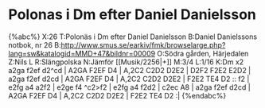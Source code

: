 # Polonas i Dm efter Daniel Danielsson

{%abc%}
X:26
T:Polonäs i Dm efter Daniel Danielsson
B:Daniel Danielssons notbok, nr 26
B:http://www.smus.se/earkiv/fmk/browselarge.php?lang=sw&katalogid=MMD+47&bildnr=00009
O:Södra gården, Härjedalen
Z:Nils L
R:Slängpolska
N:Jämför [[Musik/2256|+]]
M:3/4
L:1/16
K:Dm
x2 a2ga f2ef d2^cd | A2GA F2EF D4 | A,2C2 C2D2 D2E2 | D2F2 F2E2 E2D2 |
a2ga f2ef d2cd | A2GA F2EF D4 | A,2C2 C2D2 D2E2 | F2E2 TE4 D2 ::
f2 | e2fg a4 a2f2 | e2ge f4 ^c2>f2 | e2fg a4 f2d2 | c2ec A8 |
a2ga f2ef d2cd | A2GA F2EF D4 | A,2C2 C2D2 D2E2 | F2E2 TE4 D2 :|
{%endabc%}
